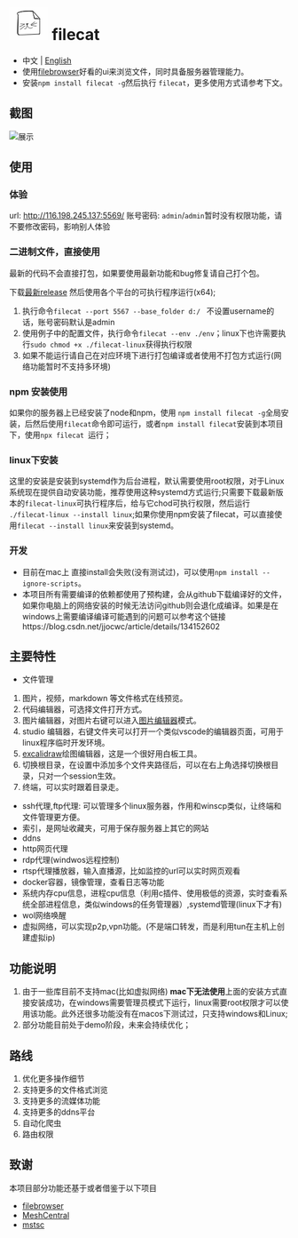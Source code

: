 
# ![](./src/web/meta/resources/img/logo-70.png) filecat

- 中文 | [English ](./doc/EN_README.md)
- 使用[filebrowser](https://github.com/filebrowser/filebrowser)好看的ui来浏览文件，同时具备服务器管理能力。
- 安装`npm install filecat -g`然后执行 `filecat`，更多使用方式请参考下文。
## 截图
![展示](https://github.com/user-attachments/assets/c763018e-c420-491f-92b4-e8b12149b7cd)

## 使用
### 体验
url: http://116.198.245.137:5569/
账号密码: `admin`/`admin`暂时没有权限功能，请不要修改密码，影响别人体验
### 二进制文件，直接使用
最新的代码不会直接打包，如果要使用最新功能和bug修复请自己打个包。

下载[最新release](https://github.com/xiaobaidadada/filecat/releases)
然后使用各个平台的可执行程序运行(x64);
1. 执行命令`filecat --port 5567 --base_folder d:/ `  不设置username的话，账号密码默认是admin
2. 使用例子中的配置文件，执行命令`filecat --env ./env`；linux下也许需要执行`sudo chmod +x ./filecat-linux`获得执行权限
3. 如果不能运行请自己在对应环境下进行打包编译或者使用不打包方式运行(网络功能暂时不支持多环境)
### npm 安装使用
如果你的服务器上已经安装了node和npm，使用 `npm install filecat -g`全局安装，后然后使用`filecat`命令即可运行，或者`npm install filecat`安装到本项目下，使用`npx filecat `运行；
### linux下安装
这里的安装是安装到systemd作为后台进程，默认需要使用root权限，对于Linux系统现在提供自动安装功能，推荐使用这种systemd方式运行;只需要下载最新版本的`filecat-linux`可执行程序后，给与它chod可执行权限，然后运行 `./filecat-linux --install linux`;如果你使用npm安装了filecat，可以直接使用`filecat --install linux`来安装到systemd。
### 开发
- 目前在mac上 直接install会失败(没有测试过)，可以使用`npm install --ignore-scripts`。
- 本项目所有需要编译的依赖都使用了预构建，会从github下载编译好的文件，如果你电脑上的网络安装的时候无法访问github则会退化成编译。如果是在windows上需要编译编译可能遇到的问题可以参考这个链接https://blog.csdn.net/jjocwc/article/details/134152602
## 主要特性
-  文件管理
  1. 图片，视频，markdown 等文件格式在线预览。
  2. 代码编辑器，可选择文件打开方式。
  3. 图片编辑器，对图片右键可以进入[图片编辑器](https://github.com/scaleflex/filerobot-image-editor)模式。
  4. studio 编辑器，右键文件夹可以打开一个类似vscode的编辑器页面，可用于linux程序临时开发环境。
  5. [excalidraw](https://github.com/excalidraw/excalidraw)绘图编辑器，这是一个很好用白板工具。 
  5. 切换根目录，在设置中添加多个文件夹路径后，可以在右上角选择切换根目录，只对一个session生效。
  6. 终端，可以实时跟着目录走。
- ssh代理,ftp代理: 可以管理多个linux服务器，作用和winscp类似，让终端和文件管理更方便。
- 索引，是网址收藏夹，可用于保存服务器上其它的网站
- ddns
- http网页代理
- rdp代理(windwos远程控制)
- rtsp代理播放器，输入直播源，比如监控的url可以实时网页观看
- docker容器，镜像管理，查看日志等功能
- 系统内存cpu信息，进程cpu信息（利用c插件、使用极低的资源，实时查看系统全部进程信息，类似windows的任务管理器）,systemd管理(linux下才有)
- wol网络唤醒
- 虚拟网络，可以实现p2p,vpn功能。(不是端口转发，而是利用tun在主机上创建虚拟ip)
## 功能说明
1. 由于一些库目前不支持mac(比如虚拟网络) **mac下无法使用**上面的安装方式直接安装成功，在windows需要管理员模式下运行，linux需要root权限才可以使用该功能。此外还很多功能没有在macos下测试过，只支持windows和Linux;
2. 部分功能目前处于demo阶段，未来会持续优化；
## 路线
1. 优化更多操作细节 
2. 支持更多的文件格式浏览
3. 支持更多的流媒体功能
4. 支持更多的ddns平台
5. 自动化爬虫
6. 路由权限
## 致谢
本项目部分功能还基于或者借鉴于以下项目
- [filebrowser](https://github.com/filebrowser/filebrowser)
- [MeshCentral](https://github.com/Ylianst/MeshCentral)
- [mstsc](https://github.com/citronneur/mstsc.js)
